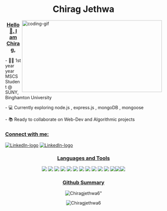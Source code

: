 <h1 align="center">Chirag Jethwa</h1>
<img align="right" alt="coding-gif" width="450" height="230" src="https://codemyui.com/wp-content/uploads/2017/03/hero-section-animation.gif">

<h3 align="center"><u>Hello 👋, I am Chirag,</u></h3>
- 👨‍🎓 1st year year MSCS Student @ SUNY,Binghamton University
<p></p>
- 💻	Currently exploring node.js , express.js , mongoDB , mongoose
</p>
- 📚 Ready to collaborate on Web-Dev and Algorithmic projects

<h3 ><u>Connect with me:</u></h3><p>
  <a href="mailto:chiragjethwa6@gmail.com"><img src="https://img.shields.io/badge/-Gmail-c14438?style=for-the-badge&logo=Gmail&logoColor=white"/ alt="LinkedIn-logo"></a> 
  <a href="https://www.linkedin.com/in/chiragjethwa6/"><img src="https://img.shields.io/badge/LinkedIn-0077B5?style=for-the-badge&logo=linkedin&logoColor=white"/ alt="LinkedIn-logo"></a>
</p>

<p></p>
<h3 align="center"><u>Languages and Tools</u></h3>
<p align="center"><img src="https://img.shields.io/badge/Python-FFD43B?style=for-the-badge&logo=python&logoColor=darkgreen" /> <img src="https://img.shields.io/badge/C-00599C?style=for-the-badge&logo=c&logoColor=white" /> <img src="https://img.shields.io/badge/C%2B%2B-00599C?style=for-the-badge&logo=c%2B%2B&logoColor=white" /> <img src="https://img.shields.io/badge/Java-ED8B00?style=for-the-badge&logo=java&logoColor=white" /> <img src="https://img.shields.io/badge/HTML-239120?style=for-the-badge&logo=html5&logoColor=white"/> <img src="https://img.shields.io/badge/CSS3-1572B6?style=for-the-badge&logo=css3&logoColor=white" /> <img src="https://img.shields.io/badge/Bootstrap-563D7C?style=for-the-badge&logo=bootstrap&logoColor=white" /> <img src="	https://img.shields.io/badge/JavaScript-323330?style=for-the-badge&logo=javascript&logoColor=F7DF1E" /> <img src="https://img.shields.io/badge/Canva-%2300C4CC.svg?&style=for-the-badge&logo=Canva&logoColor=white" /> <img src="https://img.shields.io/badge/Sass-CC6699?style=for-the-badge&logo=sass&logoColor=white" /> <img src="https://img.shields.io/badge/MongoDB-4EA94B?style=for-the-badge&logo=mongodb&logoColor=white" />  <img src="https://img.shields.io/badge/PHP-777BB4?style=for-the-badge&logo=php&logoColor=white" /><img src="https://img.shields.io/badge/MySQL-00000F?style=for-the-badge&logo=mysql&logoColor=white" /><img src="https://img.shields.io/badge/R-276DC3?style=for-the-badge&logo=r&logoColor=white" />


<h3 align="center"><u>Github Summary</u></h3>

<p align="center"><img align="center" src="https://github-readme-stats.vercel.app/api/top-langs/?username=
Chiragjethwa6&langs_count=8&layout=compact&theme=highcontrast" alt=
Chiragjethwa6" /></p>

<p align="center"><img align="center" src="https://github-readme-stats.vercel.app/api?username=
Chiragjethwa6&show_icons=true&theme=highcontrast" alt="
Chiragjethwa6" /></p>

